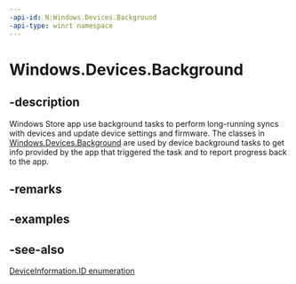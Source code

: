 ```yaml
---
-api-id: N:Windows.Devices.Background
-api-type: winrt namespace
---
```


# Windows.Devices.Background

## -description
Windows Store app use background tasks to perform long-running syncs with devices and update device settings and firmware. The classes in [Windows.Devices.Background](windows_devices_background.md) are used by device background tasks to get info provided by the app that triggered the task and to report progress back to the app.

## -remarks

## -examples

## -see-also
[DeviceInformation.ID enumeration](../windows.devices.enumeration/deviceinformation_id.md)